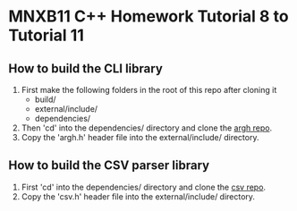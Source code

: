 # MNXB11 C++ Homework Tutorial 8 to Tutorial 11

## How to build the CLI library
1. First make the following folders in the root of this repo after cloning it
   - build/
   - external/include/
   - dependencies/
2. Then 'cd' into the dependencies/ directory and clone the [argh repo](https://github.com/adishavit/argh.git).
3. Copy the 'argh.h' header file into the external/include/  directory.

## How to build the CSV parser library
1. First 'cd' into the dependencies/ directory and clone the [csv repo](https://github.com/ben-strasser/fast-cpp-csv-parser).
2. Copy the 'csv.h' header file into the external/include/ directory.
